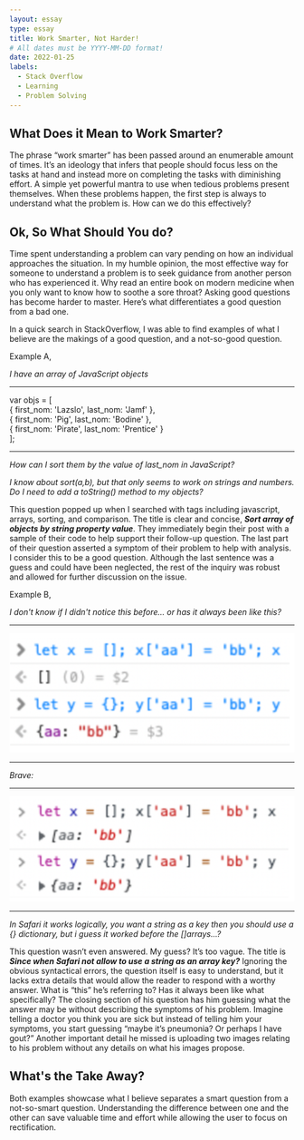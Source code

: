```yaml
---
layout: essay
type: essay
title: Work Smarter, Not Harder!
# All dates must be YYYY-MM-DD format!
date: 2022-01-25
labels:
  - Stack Overflow
  - Learning
  - Problem Solving
---
```


## What Does it Mean to Work Smarter?

The phrase “work smarter” has been passed around an enumerable amount of times. It’s an ideology that infers that people should focus less on the tasks at hand and instead more on completing the tasks with diminishing effort. A simple yet powerful mantra to use when tedious problems present themselves. When these problems happen, the first step is always to understand what the problem is. How can we do this effectively?

## Ok, So What Should You do?

Time spent understanding a problem can vary pending on how an individual approaches the situation. In my humble opinion, the most effective way for someone to understand a problem is to seek guidance from another person who has experienced it. Why read an entire book on modern medicine when you only want to know how to soothe a sore throat? Asking good questions has become harder to master. Here’s what differentiates a good question from a bad one.

In a quick search in StackOverflow, I was able to find examples of what I believe are the makings of a good question, and a not-so-good question.

Example A,

*I have an array of JavaScript objects*

---

var objs = [  
  { first_nom: 'Lazslo', last_nom: 'Jamf'     },  
  { first_nom: 'Pig',    last_nom: 'Bodine'   },  
  { first_nom: 'Pirate', last_nom: 'Prentice' }  
];

---

*How can I sort them by the value of last_nom in JavaScript?*

*I know about sort(a,b), but that only seems to work on strings and numbers. Do I need to add a toString() method to my objects?*

This question popped up when I searched with tags including javascript, arrays, sorting, and comparison. The title is clear and concise, **_Sort array of objects by string property value_**. They immediately begin their post with a sample of their code to help support their follow-up question. The last part of their question asserted a symptom of their problem to help with analysis. I consider this to be a good question. Although the last sentence was a guess and could have been neglected, the rest of the inquiry was robust and allowed for further discussion on the issue.

Example B,

*I don't know if I didn't notice this before... or has it always been like this?*

---

<img class="ui tiny left circular floated image" src="../images/githubBadQuestion1.png">  

---

*Brave:*

---

<img class="ui tiny left circular floated image" src="../images/githubBadQuestion2.png">  

---

*In Safari it works logically, you want a string as a key then you should use a {} dictionary, but i guess it worked before the []arrays...?*

This question wasn’t even answered. My guess? It’s too vague. The title is **_Since when Safari not allow to use a string as an array key?_** Ignoring the obvious syntactical errors, the question itself is easy to understand, but it lacks extra details that would allow the reader to respond with a worthy answer. What is “this” he’s referring to? Has it always been like what specifically? The closing section of his question has him guessing what the answer may be without describing the symptoms of his problem. Imagine telling a doctor you think you are sick but instead of telling him your symptoms, you start guessing “maybe it’s pneumonia? Or perhaps I have gout?” Another important detail he missed is uploading two images relating to his problem without any details on what his images propose.

## What's the Take Away?

Both examples showcase what I believe separates a smart question from a not-so-smart question. Understanding the difference between one and the other can save valuable time and effort while allowing the user to focus on rectification.
